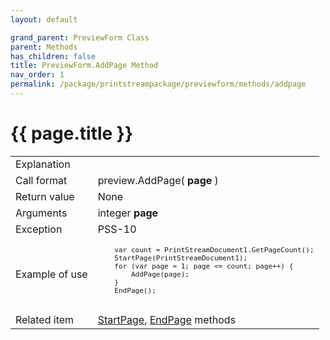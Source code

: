 ```yaml
---
layout: default

grand_parent: PreviewForm Class
parent: Methods
has_children: false
title: PreviewForm.AddPage Method
nav_order: 1
permalink: /package/printstreampackage/previewform/methods/addpage
---
```

# {{ page.title }}

<table>
  <tr>
    <td>Explanation</td>
    <td colspan="2"></td>
  </tr>
  <tr>
    <td>Call format</td>
    <td colspan="2">preview.AddPage( <b>page</b> )</td>
  </tr>
  <tr>
    <td>Return value</td>
    <td colspan="2">None</td>
  </tr>  
  <tr>
    <td>Arguments</td>
    <td>integer <b>page</b></td>
    <td></td>
  </tr>
  <tr>
    <td>Exception</td>
    <td>PSS-10</td>
    <td></td>
  </tr>
  <tr>
    <td>Example of use</td>
    <td colspan="2"><code><pre>
    var count = PrintStreamDocument1.GetPageCount();
    StartPage(PrintStreamDocument1);
    for (var page = 1; page <= count; page++) {
        AddPage(page);
    }
    EndPage();
    </pre></code></td>
  </tr>
  <tr>
    <td>Related item</td>
    <td colspan="2"><a href="/package/printstreampackage/previewform/methods/startpage">StartPage</a>, <a href="/package/printstreampackage/previewform/methods/endpage">EndPage</a> methods</td>
  </tr>
</table>



